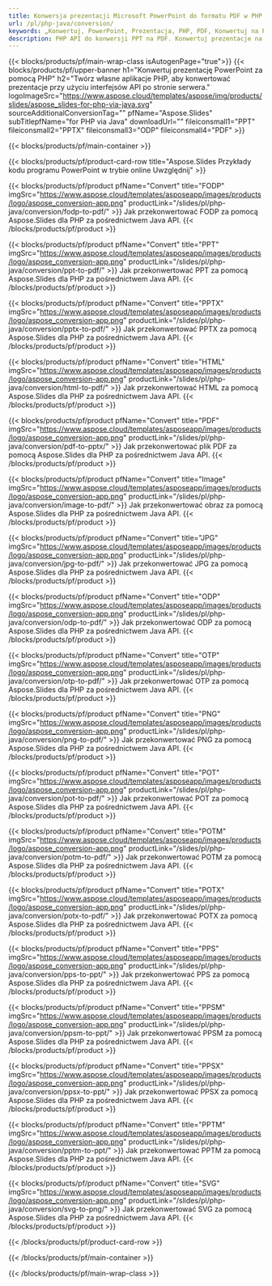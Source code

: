 ```yaml
---
title: Konwersja prezentacji Microsoft PowerPoint do formatu PDF w PHP
url: /pl/php-java/conversion/
keywords: „Konwertuj, PowerPoint, Prezentacja, PHP, PDF, Konwertuj na PDF, PPT na PDF”
description: PHP API do konwersji PPT na PDF. Konwertuj prezentacje na JPG, PNG i inne formaty w PHP.
---
```


{{< blocks/products/pf/main-wrap-class isAutogenPage="true">}}
{{< blocks/products/pf/upper-banner h1="Konwertuj prezentację PowerPoint za pomocą PHP" h2="Twórz własne aplikacje PHP, aby konwertować prezentacje przy użyciu interfejsów API po stronie serwera." logoImageSrc="https://www.aspose.cloud/templates/aspose/img/products/slides/aspose_slides-for-php-via-java.svg" sourceAdditionalConversionTag="" pfName="Aspose.Slides" subTitlepfName="for PHP via Java" downloadUrl="" fileiconsmall1="PPT" fileiconsmall2="PPTX" fileiconsmall3="ODP" fileiconsmall4="PDF" >}}

{{< blocks/products/pf/main-container >}}

{{< blocks/products/pf/product-card-row title="Aspose.Slides Przykłady kodu programu PowerPoint w trybie online Uwzględnij" >}}

{{< blocks/products/pf/product pfName="Convert" title="FODP" imgSrc="https://www.aspose.cloud/templates/asposeapp/images/products/logo/aspose_conversion-app.png" productLink="/slides/pl/php-java/conversion/fodp-to-pdf/" >}}
Jak przekonwertować FODP za pomocą Aspose.Slides dla PHP za pośrednictwem Java API.
{{< /blocks/products/pf/product >}}

{{< blocks/products/pf/product pfName="Convert" title="PPT" imgSrc="https://www.aspose.cloud/templates/asposeapp/images/products/logo/aspose_conversion-app.png" productLink="/slides/pl/php-java/conversion/ppt-to-pdf/" >}}
Jak przekonwertować PPT za pomocą Aspose.Slides dla PHP za pośrednictwem Java API.
{{< /blocks/products/pf/product >}}

{{< blocks/products/pf/product pfName="Convert" title="PPTX" imgSrc="https://www.aspose.cloud/templates/asposeapp/images/products/logo/aspose_conversion-app.png" productLink="/slides/pl/php-java/conversion/pptx-to-pdf/" >}}
Jak przekonwertować PPTX za pomocą Aspose.Slides dla PHP za pośrednictwem Java API.
{{< /blocks/products/pf/product >}}

{{< blocks/products/pf/product pfName="Convert" title="HTML" imgSrc="https://www.aspose.cloud/templates/asposeapp/images/products/logo/aspose_conversion-app.png" productLink="/slides/pl/php-java/conversion/html-to-pdf/" >}}
Jak przekonwertować HTML za pomocą Aspose.Slides dla PHP za pośrednictwem Java API.
{{< /blocks/products/pf/product >}}

{{< blocks/products/pf/product pfName="Convert" title="PDF" imgSrc="https://www.aspose.cloud/templates/asposeapp/images/products/logo/aspose_conversion-app.png" productLink="/slides/pl/php-java/conversion/pdf-to-pptx/" >}}
Jak przekonwertować plik PDF za pomocą Aspose.Slides dla PHP za pośrednictwem Java API.
{{< /blocks/products/pf/product >}}

{{< blocks/products/pf/product pfName="Convert" title="Image" imgSrc="https://www.aspose.cloud/templates/asposeapp/images/products/logo/aspose_conversion-app.png" productLink="/slides/pl/php-java/conversion/image-to-pdf/" >}}
Jak przekonwertować obraz za pomocą Aspose.Slides dla PHP za pośrednictwem Java API.
{{< /blocks/products/pf/product >}}

{{< blocks/products/pf/product pfName="Convert" title="JPG" imgSrc="https://www.aspose.cloud/templates/asposeapp/images/products/logo/aspose_conversion-app.png" productLink="/slides/pl/php-java/conversion/jpg-to-pdf/" >}}
Jak przekonwertować JPG za pomocą Aspose.Slides dla PHP za pośrednictwem Java API.
{{< /blocks/products/pf/product >}}

{{< blocks/products/pf/product pfName="Convert" title="ODP" imgSrc="https://www.aspose.cloud/templates/asposeapp/images/products/logo/aspose_conversion-app.png" productLink="/slides/pl/php-java/conversion/odp-to-pdf/" >}}
Jak przekonwertować ODP za pomocą Aspose.Slides dla PHP za pośrednictwem Java API.
{{< /blocks/products/pf/product >}}

{{< blocks/products/pf/product pfName="Convert" title="OTP" imgSrc="https://www.aspose.cloud/templates/asposeapp/images/products/logo/aspose_conversion-app.png" productLink="/slides/pl/php-java/conversion/otp-to-pdf/" >}}
Jak przekonwertować OTP za pomocą Aspose.Slides dla PHP za pośrednictwem Java API.
{{< /blocks/products/pf/product >}}

{{< blocks/products/pf/product pfName="Convert" title="PNG" imgSrc="https://www.aspose.cloud/templates/asposeapp/images/products/logo/aspose_conversion-app.png" productLink="/slides/pl/php-java/conversion/png-to-pdf/" >}}
Jak przekonwertować PNG za pomocą Aspose.Slides dla PHP za pośrednictwem Java API.
{{< /blocks/products/pf/product >}}

{{< blocks/products/pf/product pfName="Convert" title="POT" imgSrc="https://www.aspose.cloud/templates/asposeapp/images/products/logo/aspose_conversion-app.png" productLink="/slides/pl/php-java/conversion/pot-to-pdf/" >}}
Jak przekonwertować POT za pomocą Aspose.Slides dla PHP za pośrednictwem Java API.
{{< /blocks/products/pf/product >}}

{{< blocks/products/pf/product pfName="Convert" title="POTM" imgSrc="https://www.aspose.cloud/templates/asposeapp/images/products/logo/aspose_conversion-app.png" productLink="/slides/pl/php-java/conversion/potm-to-pdf/" >}}
Jak przekonwertować POTM za pomocą Aspose.Slides dla PHP za pośrednictwem Java API.
{{< /blocks/products/pf/product >}}

{{< blocks/products/pf/product pfName="Convert" title="POTX" imgSrc="https://www.aspose.cloud/templates/asposeapp/images/products/logo/aspose_conversion-app.png" productLink="/slides/pl/php-java/conversion/potx-to-pdf/" >}}
Jak przekonwertować POTX za pomocą Aspose.Slides dla PHP za pośrednictwem Java API.
{{< /blocks/products/pf/product >}}

{{< blocks/products/pf/product pfName="Convert" title="PPS" imgSrc="https://www.aspose.cloud/templates/asposeapp/images/products/logo/aspose_conversion-app.png" productLink="/slides/pl/php-java/conversion/pps-to-ppt/" >}}
Jak przekonwertować PPS za pomocą Aspose.Slides dla PHP za pośrednictwem Java API.
{{< /blocks/products/pf/product >}}

{{< blocks/products/pf/product pfName="Convert" title="PPSM" imgSrc="https://www.aspose.cloud/templates/asposeapp/images/products/logo/aspose_conversion-app.png" productLink="/slides/pl/php-java/conversion/ppsm-to-ppt/" >}}
Jak przekonwertować PPSM za pomocą Aspose.Slides dla PHP za pośrednictwem Java API.
{{< /blocks/products/pf/product >}}

{{< blocks/products/pf/product pfName="Convert" title="PPSX" imgSrc="https://www.aspose.cloud/templates/asposeapp/images/products/logo/aspose_conversion-app.png" productLink="/slides/pl/php-java/conversion/ppsx-to-ppt/" >}}
Jak przekonwertować PPSX za pomocą Aspose.Slides dla PHP za pośrednictwem Java API.
{{< /blocks/products/pf/product >}}

{{< blocks/products/pf/product pfName="Convert" title="PPTM" imgSrc="https://www.aspose.cloud/templates/asposeapp/images/products/logo/aspose_conversion-app.png" productLink="/slides/pl/php-java/conversion/pptm-to-ppt/" >}}
Jak przekonwertować PPTM za pomocą Aspose.Slides dla PHP za pośrednictwem Java API.
{{< /blocks/products/pf/product >}}

{{< blocks/products/pf/product pfName="Convert" title="SVG" imgSrc="https://www.aspose.cloud/templates/asposeapp/images/products/logo/aspose_conversion-app.png" productLink="/slides/pl/php-java/conversion/svg-to-png/" >}}
Jak przekonwertować SVG za pomocą Aspose.Slides dla PHP za pośrednictwem Java API.
{{< /blocks/products/pf/product >}}

{{< /blocks/products/pf/product-card-row >}}

{{< /blocks/products/pf/main-container >}}
    
{{< /blocks/products/pf/main-wrap-class >}}